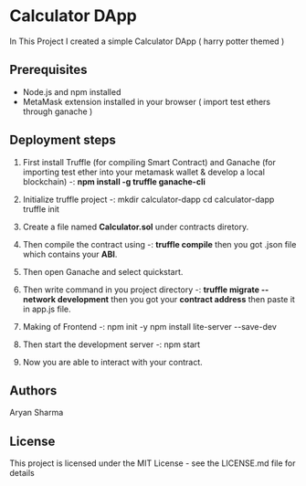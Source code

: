 # Calculator DApp
In This Project I created a simple Calculator DApp ( harry potter themed )

## Prerequisites
- Node.js and npm installed
- MetaMask extension installed in your browser ( import test ethers through ganache )

## Deployment steps

1. First install Truffle (for compiling Smart Contract) and Ganache (for importing test ether into your metamask wallet & develop a local blockchain) -: 
  **npm install -g truffle ganache-cli**
   
2. Initialize truffle project -: 
   mkdir calculator-dapp
   cd calculator-dapp
   truffle init

3. Create a file named **Calculator.sol** under contracts diretory.

4. Then compile the contract using -:
   **truffle compile**
   then you got .json file which contains your **ABI**.

5. Then open Ganache and select quickstart.

6. Then write command in you project directory -:
   **truffle migrate --network development**
   then you got your **contract address** then paste it in app.js file.

7. Making of Frontend -:
   npm init -y
   npm install lite-server --save-dev

8. Then start the development server -:
   npm start

9. Now you are able to interact with your contract.


## Authors

Aryan Sharma

## License

This project is licensed under the MIT License - see the LICENSE.md file for details


    

   
   
